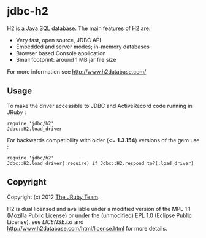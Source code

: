 # jdbc-h2

 H2 is a Java SQL database. The main features of H2 are:

 * Very fast, open source, JDBC API
 * Embedded and server modes; in-memory databases
 * Browser based Console application
 * Small footprint: around 1 MB jar file size 

For more information see http://www.h2database.com/

## Usage

To make the driver accessible to JDBC and ActiveRecord code running in JRuby :

    require 'jdbc/h2'
    Jdbc::H2.load_driver

For backwards compatibility with older (<= **1.3.154**) versions of the gem use :

    require 'jdbc/h2'
    Jdbc::H2.load_driver(:require) if Jdbc::H2.respond_to?(:load_driver)

## Copyright

Copyright (c) 2012 [The JRuby Team](https://github.com/jruby).

H2 is dual licensed and available under a modified version of the MPL 1.1 
(Mozilla Public License) or under the (unmodified) EPL 1.0 (Eclipse Public License).
see *LICENSE.txt* and http://www.h2database.com/html/license.html for more details.
